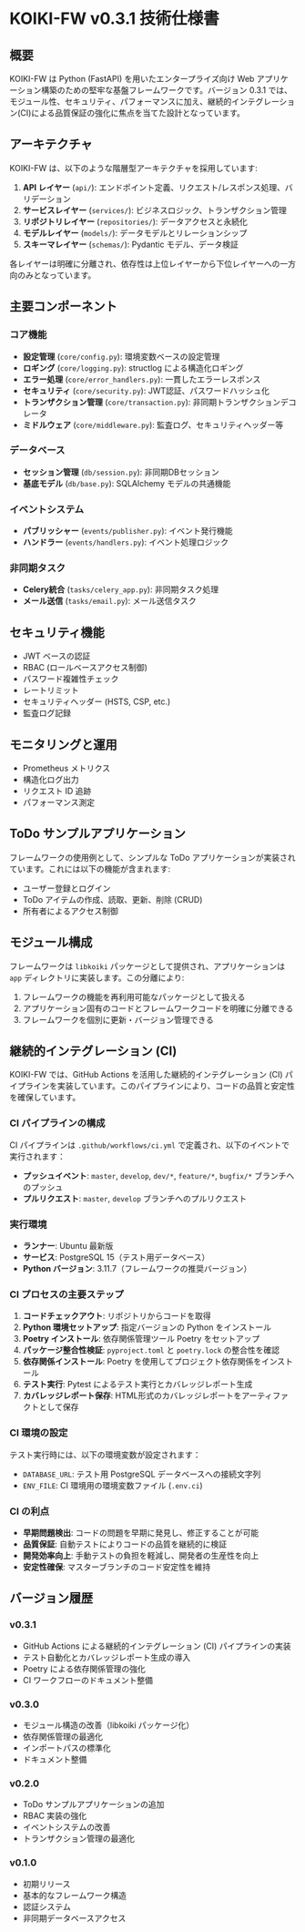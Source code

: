 # KOIKI-FW v0.3.1 技術仕様書

## 概要

KOIKI-FW は Python (FastAPI) を用いたエンタープライズ向け Web アプリケーション構築のための堅牢な基盤フレームワークです。バージョン 0.3.1 では、モジュール性、セキュリティ、パフォーマンスに加え、継続的インテグレーション(CI)による品質保証の強化に焦点を当てた設計となっています。

## アーキテクチャ

KOIKI-FW は、以下のような階層型アーキテクチャを採用しています:

1. **API レイヤー** (`api/`): エンドポイント定義、リクエスト/レスポンス処理、バリデーション
2. **サービスレイヤー** (`services/`): ビジネスロジック、トランザクション管理
3. **リポジトリレイヤー** (`repositories/`): データアクセスと永続化
4. **モデルレイヤー** (`models/`): データモデルとリレーションシップ
5. **スキーマレイヤー** (`schemas/`): Pydantic モデル、データ検証

各レイヤーは明確に分離され、依存性は上位レイヤーから下位レイヤーへの一方向のみとなっています。

## 主要コンポーネント

### コア機能

- **設定管理** (`core/config.py`): 環境変数ベースの設定管理
- **ロギング** (`core/logging.py`): structlog による構造化ロギング
- **エラー処理** (`core/error_handlers.py`): 一貫したエラーレスポンス
- **セキュリティ** (`core/security.py`): JWT認証、パスワードハッシュ化
- **トランザクション管理** (`core/transaction.py`): 非同期トランザクションデコレータ
- **ミドルウェア** (`core/middleware.py`): 監査ログ、セキュリティヘッダー等

### データベース

- **セッション管理** (`db/session.py`): 非同期DBセッション
- **基底モデル** (`db/base.py`): SQLAlchemy モデルの共通機能

### イベントシステム

- **パブリッシャー** (`events/publisher.py`): イベント発行機能
- **ハンドラー** (`events/handlers.py`): イベント処理ロジック

### 非同期タスク

- **Celery統合** (`tasks/celery_app.py`): 非同期タスク処理
- **メール送信** (`tasks/email.py`): メール送信タスク

## セキュリティ機能

- JWT ベースの認証
- RBAC (ロールベースアクセス制御)
- パスワード複雑性チェック
- レートリミット
- セキュリティヘッダー (HSTS, CSP, etc.)
- 監査ログ記録

## モニタリングと運用

- Prometheus メトリクス
- 構造化ログ出力
- リクエスト ID 追跡
- パフォーマンス測定

## ToDo サンプルアプリケーション

フレームワークの使用例として、シンプルな ToDo アプリケーションが実装されています。これには以下の機能が含まれます:

- ユーザー登録とログイン
- ToDo アイテムの作成、読取、更新、削除 (CRUD)
- 所有者によるアクセス制御

## モジュール構成

フレームワークは `libkoiki` パッケージとして提供され、アプリケーションは `app` ディレクトリに実装します。この分離により:

1. フレームワークの機能を再利用可能なパッケージとして扱える
2. アプリケーション固有のコードとフレームワークコードを明確に分離できる
3. フレームワークを個別に更新・バージョン管理できる

## 継続的インテグレーション (CI)

KOIKI-FW では、GitHub Actions を活用した継続的インテグレーション (CI) パイプラインを実装しています。このパイプラインにより、コードの品質と安定性を確保しています。

### CI パイプラインの構成

CI パイプラインは `.github/workflows/ci.yml` で定義され、以下のイベントで実行されます：

- **プッシュイベント**: `master`, `develop`, `dev/*`, `feature/*`, `bugfix/*` ブランチへのプッシュ
- **プルリクエスト**: `master`, `develop` ブランチへのプルリクエスト

### 実行環境

- **ランナー**: Ubuntu 最新版
- **サービス**: PostgreSQL 15（テスト用データベース）
- **Python バージョン**: 3.11.7（フレームワークの推奨バージョン）

### CI プロセスの主要ステップ

1. **コードチェックアウト**: リポジトリからコードを取得
2. **Python 環境セットアップ**: 指定バージョンの Python をインストール
3. **Poetry インストール**: 依存関係管理ツール Poetry をセットアップ
4. **パッケージ整合性検証**: `pyproject.toml` と `poetry.lock` の整合性を確認
5. **依存関係インストール**: Poetry を使用してプロジェクト依存関係をインストール
6. **テスト実行**: Pytest によるテスト実行とカバレッジレポート生成
7. **カバレッジレポート保存**: HTML形式のカバレッジレポートをアーティファクトとして保存

### CI 環境の設定

テスト実行時には、以下の環境変数が設定されます：

- `DATABASE_URL`: テスト用 PostgreSQL データベースへの接続文字列
- `ENV_FILE`: CI 環境用の環境変数ファイル (`.env.ci`)

### CI の利点

- **早期問題検出**: コードの問題を早期に発見し、修正することが可能
- **品質保証**: 自動テストによりコードの品質を継続的に検証
- **開発効率向上**: 手動テストの負担を軽減し、開発者の生産性を向上
- **安定性確保**: マスターブランチのコード安定性を維持

## バージョン履歴

### v0.3.1
- GitHub Actions による継続的インテグレーション (CI) パイプラインの実装
- テスト自動化とカバレッジレポート生成の導入
- Poetry による依存関係管理の強化
- CI ワークフローのドキュメント整備

### v0.3.0
- モジュール構造の改善（libkoiki パッケージ化）
- 依存関係管理の最適化
- インポートパスの標準化
- ドキュメント整備

### v0.2.0
- ToDo サンプルアプリケーションの追加
- RBAC 実装の強化
- イベントシステムの改善
- トランザクション管理の最適化

### v0.1.0
- 初期リリース
- 基本的なフレームワーク構造
- 認証システム
- 非同期データベースアクセス
